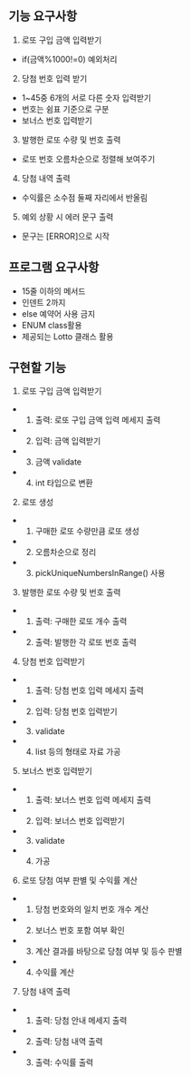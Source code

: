 ## 기능 요구사항

1. 로또 구입 금액 입력받기
- if(금액%1000!=0) 예외처리

2. 당첨 번호 입력 받기
- 1~45중 6개의 서로 다른 숫자 입력받기
- 번호는 쉼표 기준으로 구분
- 보너스 번호 입력받기

3. 발행한 로또 수량 및 번호 출력
- 로또 번호 오름차순으로 정렬해 보여주기

4. 당첨 내역 출력
- 수익률은 소수점 둘째 자리에서 반올림

5. 예외 상황 시 에러 문구 출력
- 문구는 [ERROR]으로 시작

## 프로그램 요구사항

- 15줄 이하의 메서드
- 인덴트 2까지
- else 예약어 사용 금지
- ENUM class활용
- 제공되는 Lotto 클래스 활용

## 구현할 기능

1. 로또 구입 금액 입력받기
- 1) 출력: 로또 구입 금액 입력 메세지 출력
- 2) 입력: 금액 입력받기
- 3) 금액 validate
- 4) int 타입으로 변환

2. 로또 생성
- 1) 구매한 로또 수량만큼 로또 생성
- 2) 오름차순으로 정리
- 3) pickUniqueNumbersInRange() 사용

3. 발행한 로또 수량 및 번호 출력
- 1) 출력: 구매한 로또 개수 출력
- 2) 출력: 발행한 각 로또 번호 출력

4. 당첨 번호 입력받기
- 1) 출력: 당첨 번호 입력 메세지 출력
- 2) 입력: 당첨 번호 입력받기
- 3) validate
- 4) list 등의 형태로 자료 가공

5. 보너스 번호 입력받기
- 1) 출력: 보너스 번호 입력 메세지 출력
- 2) 입력: 보너스 번호 입력받기
- 3) validate
- 4) 가공

6. 로또 당첨 여부 판별 및 수익률 계산
- 1) 당첨 번호와의 일치 번호 개수 계산
- 2) 보너스 번호 포함 여부 확인
- 3) 계산 결과를 바탕으로 당첨 여부 및 등수 판별
- 4) 수익률 계산

7. 당첨 내역 출력
- 1) 출력: 당첨 안내 메세지 출력
- 2) 출력: 당첨 내역 출력
- 3) 출력: 수익률 출력